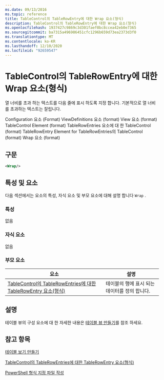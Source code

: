 ```yaml
---
ms.date: 09/13/2016
ms.topic: reference
title: TableControl의 TableRowEntry에 대한 Wrap 요소(형식)
description: TableControl의 TableRowEntry에 대한 Wrap 요소(형식)
ms.openlocfilehash: 1937427c9869c3d301faef0bc8ccea42eb0e7365
ms.sourcegitcommit: ba7315a496986451cfc1296b659d73ea2373d3f0
ms.translationtype: MT
ms.contentlocale: ko-KR
ms.lasthandoff: 12/10/2020
ms.locfileid: "92659547"
---
```

# <a name="wrap-element-for-tablerowentry-for-tablecontrol--format"></a>TableControl의 TableRowEntry에 대한 Wrap 요소(형식)

열 너비를 초과 하는 텍스트를 다음 줄에 표시 하도록 지정 합니다. 기본적으로 열 너비를 초과하는 텍스트는 잘립니다.

Configuration 요소 (Format) ViewDefinitions 요소 (format) View 요소 (format) TableControl Element (format) TableRowEntries 요소에 대 한 TableControl (format) TableRowEntry Element for TableRowEntries의 TableControl (format) Wrap 요소 (format)

## <a name="syntax"></a>구문

```xml
<Wrap/>
```

## <a name="attributes-and-elements"></a>특성 및 요소

다음 섹션에서는 요소의 특성, 자식 요소 및 부모 요소에 대해 설명 합니다 `Wrap` .

### <a name="attributes"></a>특성

없음

### <a name="child-elements"></a>자식 요소

없음

### <a name="parent-elements"></a>부모 요소

|요소|설명|
|-------------|-----------------|
|[TableControl의 TableRowEntries에 대한 TableRowEntry 요소(형식)](./tablerowentry-element-for-tablerowentries-for-tablecontrol-format.md)|테이블의 행에 표시 되는 데이터를 정의 합니다.|

## <a name="remarks"></a>설명

테이블 뷰의 구성 요소에 대 한 자세한 내용은 [테이블 뷰 만들기](./creating-a-table-view.md)를 참조 하세요.

## <a name="see-also"></a>참고 항목

[테이블 보기 만들기](./creating-a-table-view.md)

[TableControl의 TableRowEntries에 대한 TableRowEntry 요소(형식)](./tablerowentry-element-for-tablerowentries-for-tablecontrol-format.md)

[PowerShell 형식 지정 파일 작성](./writing-a-powershell-formatting-file.md)
